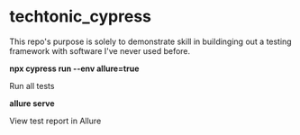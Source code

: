 # techtonic_cypress

This repo's purpose is solely to demonstrate skill in buildinging out a testing framework with software I've never used before.

**npx cypress run --env allure=true**

Run all tests

**allure serve**

View test report in Allure
